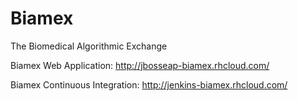 Biamex
======

The Biomedical Algorithmic Exchange 

Biamex Web Application: http://jbosseap-biamex.rhcloud.com/

Biamex Continuous Integration: http://jenkins-biamex.rhcloud.com/
